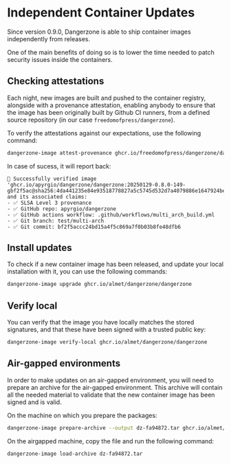 # Independent Container Updates

Since version 0.9.0, Dangerzone is able to ship container images independently
from releases.

One of the main benefits of doing so is to lower the time needed to patch security issues inside the containers.

## Checking attestations

Each night, new images are built and pushed to the container registry, alongside
with a provenance attestation, enabling anybody to ensure that the image has
been originally built by Github CI runners, from a defined source repository (in our case `freedomofpress/dangerzone`).

To verify the attestations against our expectations, use the following command:
```bash
dangerzone-image attest-provenance ghcr.io/freedomofpress/dangerzone/dangerzone --repository freedomofpress/dangerzone
```

In case of sucess, it will report back:

```
🎉 Successfully verified image
'ghcr.io/apyrgio/dangerzone/dangerzone:20250129-0.8.0-149-gbf2f5ac@sha256:4da441235e84e93518778827a5c5745d532d7a4079886e1647924bee7ef1c14d'
and its associated claims:
- ✅ SLSA Level 3 provenance
- ✅ GitHub repo: apyrgio/dangerzone
- ✅ GitHub actions workflow: .github/workflows/multi_arch_build.yml
- ✅ Git branch: test/multi-arch
- ✅ Git commit: bf2f5accc24bd15a4f5c869a7f0b03b8fe48dfb6
```

## Install updates

To check if a new container image has been released, and update your local installation with it, you can use the following commands:

```bash
dangerzone-image upgrade ghcr.io/almet/dangerzone/dangerzone
```

## Verify local

You can verify that the image you have locally matches the stored signatures, and that these have been signed with a trusted public key:

```bash
dangerzone-image verify-local ghcr.io/almet/dangerzone/dangerzone
```

## Air-gapped environments

In order to make updates on an air-gapped environment, you will need to prepare an archive for the air-gapped environment. This archive will contain all the needed material to validate that the new container image has been signed and is valid.

On the machine on which you prepare the packages:

```bash
dangerzone-image prepare-archive --output dz-fa94872.tar ghcr.io/almet/dangerzone/dangerzone@sha256:fa948726aac29a6ac49f01ec8fbbac18522b35b2491fdf716236a0b3502a2ca7
```

On the airgapped machine, copy the file and run the following command:

```bash
dangerzone-image load-archive dz-fa94872.tar
```
